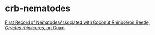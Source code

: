 # crb-nematodes
[First Record of NematodesAssociated with Coconut Rhinoceros Beetle, _Oryctes rhinoceros_, on Guam](https://aubreymoore.github.io/crb-nematodes/crb-nematodes.pdf)
